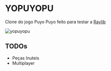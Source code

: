 # YOPUYOPU

Clone do jogo Puyo Puyo feito para testar a [Raylib](https://github.com/raysan5/raylib)

![yopuyopu](https://user-images.githubusercontent.com/100252586/160244575-925fdb52-e4ce-4270-94e6-628776edd583.png)

## TODOs

 * Peças Inuteis
 * Multiplayer
